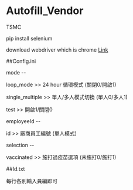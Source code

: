 # Autofill_Vendor
 TSMC

pip install selenium

download webdriver which is chrome [Link](https://chromedriver.chromium.org/downloads)



##Config.ini 

mode --

loop_mode  >> 24 hour 循環模式 (關閉0/開啟1)

single_multiple  >> 單人/多人模式切換 (單人0/多人1)

test >> 開啟1/關閉0

employeeId --

id >> 廠商員工編號 (單人模式)

selection --

vaccinated >> 施打過疫苗選項 (未施打0/施打1)

##Id.txt

每行各別輸入員編即可
